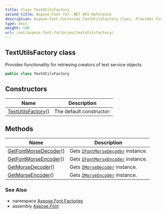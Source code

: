 ```yaml
---
title: Class TextUtilsFactory
second_title: Aspose.Font for .NET API Reference
description: Aspose.Font.Factories.TextUtilsFactory class. Provides functionality for retrieving creators of text service objects
type: docs
weight: 140
url: /net/aspose.font.factories/textutilsfactory/
---
```

## TextUtilsFactory class

Provides functionality for retrieving creators of text service objects

```csharp
public class TextUtilsFactory
```

## Constructors

| Name | Description |
| --- | --- |
| [TextUtilsFactory](textutilsfactory/)() | The default constructor. |

## Methods

| Name | Description |
| --- | --- |
| [GetFontMorseDecoder](../../aspose.font.factories/textutilsfactory/getfontmorsedecoder/)() | Gets [`IFontMorseDecoder`](../../aspose.font.textutils/ifontmorsedecoder/) instance. |
| [GetFontMorseEncoder](../../aspose.font.factories/textutilsfactory/getfontmorseencoder/)() | Gets [`IFontMorseEncoder`](../../aspose.font.textutils/ifontmorseencoder/) instance. |
| [GetMorseDecoder](../../aspose.font.factories/textutilsfactory/getmorsedecoder/)() | Gets [`IMorseDecoder`](../../aspose.font.textutils/imorsedecoder/) instance. |
| [GetMorseEncoder](../../aspose.font.factories/textutilsfactory/getmorseencoder/)() | Gets [`IMorseEncoder`](../../aspose.font.textutils/imorseencoder/) instance. |

### See Also

* namespace [Aspose.Font.Factories](../../aspose.font.factories/)
* assembly [Aspose.Font](../../)


